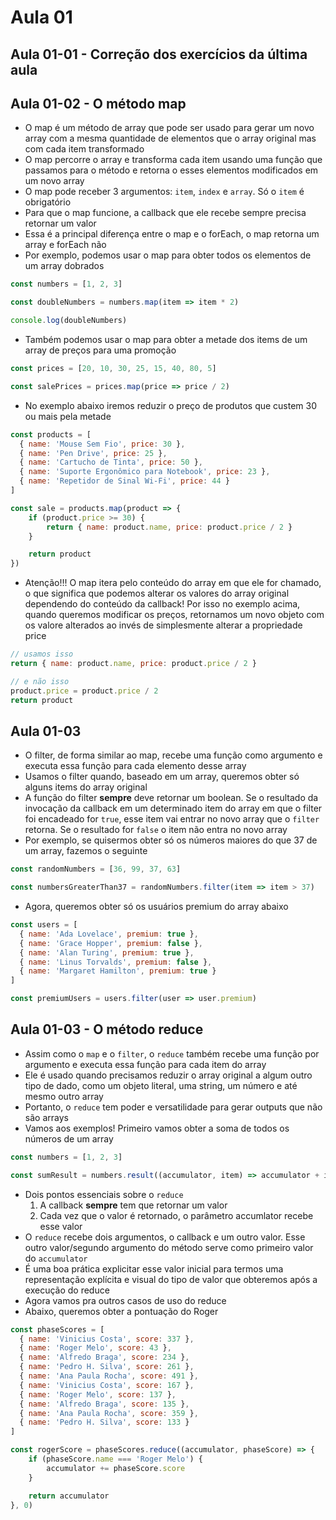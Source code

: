 # Aula 01

## Aula 01-01 - Correção dos exercícios da última aula

## Aula 01-02 - O método map

- O map é um método de array que pode ser usado para gerar um novo array com a mesma quantidade de elementos que o array original mas com cada item transformado
- O map percorre o array e transforma cada item usando uma função que passamos para o método e retorna o esses elementos modificados em um novo array
- O map pode receber 3 argumentos: `item`, `index` e `array`. Só o `item` é obrigatório
- Para que o map funcione, a callback que ele recebe sempre precisa retornar um valor
- Essa é a principal diferença entre o map e o forEach, o map retorna um array e forEach não
- Por exemplo, podemos usar o map para obter todos os elementos de um array dobrados

```javascript
const numbers = [1, 2, 3]

const doubleNumbers = numbers.map(item => item * 2)

console.log(doubleNumbers)
```
- Também podemos usar o map para obter a metade dos items de um array de preços para uma promoção

```javascript
const prices = [20, 10, 30, 25, 15, 40, 80, 5]

const salePrices = prices.map(price => price / 2)
```
- No exemplo abaixo iremos reduzir o preço de produtos que custem 30 ou mais pela metade

```javascript
const products = [
  { name: 'Mouse Sem Fio', price: 30 },
  { name: 'Pen Drive', price: 25 },
  { name: 'Cartucho de Tinta', price: 50 },
  { name: 'Suporte Ergonômico para Notebook', price: 23 },
  { name: 'Repetidor de Sinal Wi-Fi', price: 44 }
]

const sale = products.map(product => {
    if (product.price >= 30) {
        return { name: product.name, price: product.price / 2 }
    }

    return product
})
```
- Atenção!!! O map itera pelo conteúdo do array em que ele for chamado, o que significa que podemos alterar os valores do array original dependendo do conteúdo da callback! Por isso no exemplo acima, quando queremos modificar os preços, retornamos um novo objeto com os valore alterados ao invés de simplesmente alterar a propriedade price

```javascript
// usamos isso
return { name: product.name, price: product.price / 2 }

// e não isso
product.price = product.price / 2
return product
```

## Aula 01-03

- O filter, de forma similar ao map, recebe uma função como argumento e executa essa função para cada elemento desse array
- Usamos o filter quando, baseado em um array, queremos obter só alguns items do array original
- A função do filter **sempre** deve retornar um boolean. Se o resultado da invocação da callback em um determinado item do array em que o filter foi encadeado for `true`, esse item vai entrar no novo array que o `filter` retorna. Se o resultado for `false` o item não entra no novo array
- Por exemplo, se quisermos obter só os números maiores do que 37 de um array, fazemos o seguinte

```javascript
const randomNumbers = [36, 99, 37, 63]

const numbersGreaterThan37 = randomNumbers.filter(item => item > 37)
```
- Agora, queremos obter só os usuários premium do array abaixo

```javascript
const users = [
  { name: 'Ada Lovelace', premium: true },
  { name: 'Grace Hopper', premium: false },
  { name: 'Alan Turing', premium: true },
  { name: 'Linus Torvalds', premium: false },
  { name: 'Margaret Hamilton', premium: true }
]

const premiumUsers = users.filter(user => user.premium)
```

## Aula 01-03 - O método reduce

- Assim como o `map` e o `filter`, o `reduce` também recebe uma função por argumento e executa essa função para cada item do array
- Ele é usado quando precisamos reduzir o array original a algum outro tipo de dado, como um objeto literal, uma string, um número e até mesmo outro array
- Portanto, o `reduce` tem poder e versatilidade para gerar outputs que não são arrays
- Vamos aos exemplos! Primeiro vamos obter a soma de todos os números de um array

```javascript
const numbers = [1, 2, 3]

const sumResult = numbers.result((accumulator, item) => accumulator + item, 0)
```
- Dois pontos essenciais sobre o `reduce`
  1. A callback **sempre** tem que retornar um valor
  2. Cada vez que o valor é retornado, o parâmetro accumlator recebe esse valor
- O `reduce` recebe dois argumentos, o callback e um outro valor. Esse outro valor/segundo argumento do método serve como primeiro valor do `accumulator`
- É uma boa prática explicitar esse valor inicial para termos uma representação explícita e visual do tipo de valor que obteremos após a execução do reduce
- Agora vamos pra outros casos de uso do reduce
- Abaixo, queremos obter a pontuação do Roger

```javascript
const phaseScores = [
  { name: 'Vinicius Costa', score: 337 },
  { name: 'Roger Melo', score: 43 },
  { name: 'Alfredo Braga', score: 234 },
  { name: 'Pedro H. Silva', score: 261 },
  { name: 'Ana Paula Rocha', score: 491 },
  { name: 'Vinicius Costa', score: 167 },
  { name: 'Roger Melo', score: 137 },
  { name: 'Alfredo Braga', score: 135 },
  { name: 'Ana Paula Rocha', score: 359 },
  { name: 'Pedro H. Silva', score: 133 }
]

const rogerScore = phaseScores.reduce((accumulator, phaseScore) => {
    if (phaseScore.name === 'Roger Melo') {
        accumulator += phaseScore.score
    }

    return accumulator
}, 0)
```
